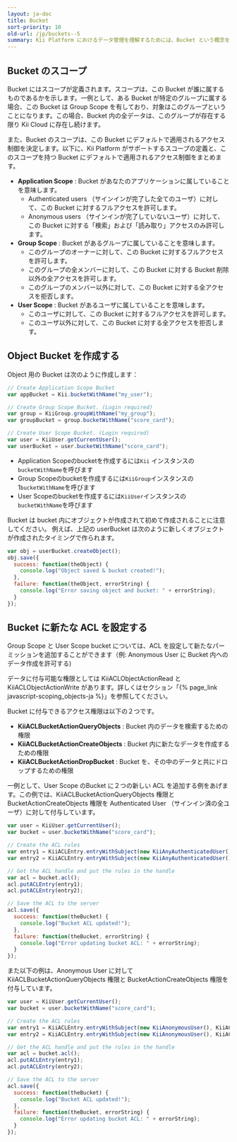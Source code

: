 ```yaml
---
layout: ja-doc
title: Bucket
sort-priority: 10
old-url: /jp/buckets--5
summary: Kii Platform におけるデータ管理を理解するためには、Bucket という概念を理解する必要があります。Cloud 上に浮かんでいる仮想的なバケツを想像してみてください。Cloud 上にデータを保存するためには、このデータの「入れ物」が必要です。Bucket は、いわばこのデータのための「入れ物」に相当します。
---
```

## Bucket のスコープ

Bucket にはスコープが定義されます。スコープは、この Bucket が誰に属するものであるかを示します。一例として、ある Bucket が特定のグループに属する場合、この Bucket は Group Scope を有しており、対象はこのグループということになります。この場合、Bucket 内の全データは、このグループが存在する限り Kii Cloud に存在し続けます。

また、Bucket のスコープは、この Bucket にデフォルトで適用されるアクセス制御を決定します。以下に、Kii Platform がサポートするスコープの定義と、このスコープを持つ Bucket にデフォルトで適用されるアクセス制御をまとめます。

* **Application Scope** : Bucket があなたのアプリケーションに属していることを意味します。
    * Authenticated users （サインインが完了した全てのユーザ）に対して、この Bucket に対するフルアクセスを許可します。
    * Anonymous users （サインインが完了していないユーザ）に対して、この Bucket に対する「検索」および「読み取り」アクセスのみ許可します。
* **Group Scope** : Bucket があるグループに属していることを意味します。
    * このグループのオーナーに対して、この Bucket に対するフルアクセスを許可します。
    * このグループの全メンバーに対して、この Bucket に対する Bucket 削除以外の全アクセスを許可します。
    * このグループのメンバー以外に対して、この Bucket に対する全アクセスを拒否します。
* **User Scope** : Bucket があるユーザに属していることを意味します。
    * このユーザに対して、この Bucket に対するフルアクセスを許可します。
    * このユーザ以外に対して、この Bucket に対する全アクセスを拒否します。

## Object Bucket を作成する

Object 用の Bucket は次のように作成します：

```javascript
// Create Application Scope Bucket
var appBucket = Kii.bucketWithName("my_user");

// Create Group Scope Bucket. (Login required)
var group = KiiGroup.groupWithName("my_group");
var groupBucket = group.bucketWithName("score_card");

// Create User Scope Bucket. (Login required)
var user = KiiUser.getCurrentUser();
var userBucket = user.bucketWithName("score_card");
```

* Application Scopeのbucketを作成するには`Kii` インスタンスの`bucketWithName`を呼びます
* Group Scopeのbucketを作成するには`KiiGroup`インスタンスの1`bucketWithName`を呼びます
* User Scopeのbucketを作成するには`KiiUser`インスタンスの`bucketWithName`を呼びます

Bucket は bucket 内にオブジェクトが作成されて初めて作成されることに注意してください。  例えば、上記の userBucket は次のように新しくオブジェクトが作成されたタイミングで作られます。

```javascript
var obj = userBucket.createObject();
obj.save({
  success: function(theObject) {
    console.log("Object saved & bucket created!");
  },
  failure: function(theObject, errorString) {
    console.log("Error saving object and bucket: " + errorString);
  }
});
```

## Bucket に新たな ACL を設定する

Group Scope と User Scope bucket については、ACL を設定して新たなパーミッションを追加することができます（例: Anonymous User に Bucket 内へのデータ作成を許可する)

<p class="callout">データに付与可能な権限としては KiiACLObjectActionRead と KiiACLObjectActionWrite があります。詳しくはセクション「{% page_link javascript-scoping_objects-ja %}」を参照してください。</p>

Bucket に付与できるアクセス権限は以下の２つです。

* **KiiACLBucketActionQueryObjects** : Bucket 内のデータを検索するための権限
* **KiiACLBucketActionCreateObjects** : Bucket 内に新たなデータを作成するための権限
* **KiiACLBucketActionDropBucket** : Bucket を、その中のデータと共にドロップするための権限

一例として、User Scope のBucket に２つの新しい ACL を追加する例をあげます。この例では、KiiACLBucketActionQueryObjects 権限と BucketActionCreateObjects 権限を Authenticated User （サインイン済の全ユーザ）に対して付与しています。

```javascript
var user = KiiUser.getCurrentUser();
var bucket = user.bucketWithName("score_card");

// Create the ACL rules
var entry1 = KiiACLEntry.entryWithSubject(new KiiAnyAuthenticatedUser(), KiiACLAction.KiiACLBucketActionQueryObjects);
var entry2 = KiiACLEntry.entryWithSubject(new KiiAnyAuthenticatedUser(), KiiACLAction.KiiACLBucketActionCreateObjects);

// Get the ACL handle and put the rules in the handle
var acl = bucket.acl();
acl.putACLEntry(entry1);
acl.putACLEntry(entry2);

// Save the ACL to the server
acl.save({
  success: function(theBucket) {
    console.log("Bucket ACL updated!");
  },
  failure: function(theBucket, errorString) {
    console.log("Error updating bucket ACL: " + errorString);
  }
});
```

また以下の例は、Anonymous User に対して KiiACLBucketActionQueryObjects 権限と BucketActionCreateObjects 権限を付与しています。

```javascript
var user = KiiUser.getCurrentUser();
var bucket = user.bucketWithName("score_card");

// Create the ACL rules
var entry1 = KiiACLEntry.entryWithSubject(new KiiAnonymousUser(), KiiACLAction.KiiACLBucketActionQueryObjects);
var entry2 = KiiACLEntry.entryWithSubject(new KiiAnonymousUser(), KiiACLAction.KiiACLBucketActionCreateObjects);

// Get the ACL handle and put the rules in the handle
var acl = bucket.acl();
acl.putACLEntry(entry1);
acl.putACLEntry(entry2);

// Save the ACL to the server
acl.save({
  success: function(theBucket) {
    console.log("Bucket ACL updated!");
  },
  failure: function(theBucket, errorString) {
    console.log("Error updating bucket ACL: " + errorString);
  }
});
```
